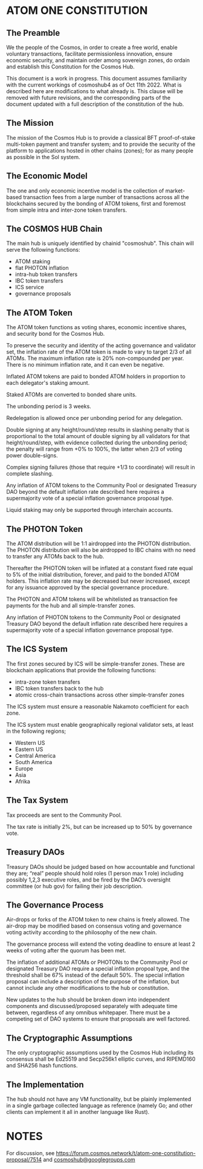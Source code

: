 # ATOM ONE CONSTITUTION 

## The Preamble

We the people of the Cosmos, in order to create a free world, enable voluntary
transactions, facilitate permissionless innovation, ensure economic security,
and maintain order among sovereign zones, do ordain and establish this
Constitution for the Cosmos Hub.

This document is a work in progress. This document assumes familiarity with the
current workings of cosmoshub4 as of Oct 11th 2022. What is described here are
modifications to what already is. This clause will be removed with future
revisions, and the corresponding parts of the document updated with a full
description of the constitution of the hub.

## The Mission

The mission of the Cosmos Hub is to provide a classical BFT proof-of-stake
multi-token payment and transfer system; and to provide the security of the
platform to applications hosted in other chains (zones); for as many people as
possible in the Sol system.

## The Economic Model

The one and only economic incentive model is the collection of market-based
transaction fees from a large number of transactions across all the blockchains
secured by the bonding of ATOM tokens, first and foremost from simple intra and
inter-zone token transfers.

## The COSMOS HUB Chain

The main hub is uniquely identified by chainid "cosmoshub". 
This chain will serve the following functions:

 * ATOM staking
 * flat PHOTON inflation
 * intra-hub token transfers
 * IBC token transfers
 * ICS service
 * governance proposals

## The ATOM Token

The ATOM token functions as voting shares, economic incentive shares, and
security bond for the Cosmos Hub.

To preserve the security and identity of the acting governance and validator
set, the inflation rate of the ATOM token is made to vary to target 2/3 of all
ATOMs. The maximum inflation rate is 20% non-compounded per year. There is no
minimum inflation rate, and it can even be negative.

Inflated ATOM tokens are paid to bonded ATOM holders in proportion to each
delegator's staking amount.

Staked ATOMs are converted to bonded share units.

The unbonding period is 3 weeks.

Redelegation is allowed once per unbonding period for any delegation.

Double signing at any height/round/step results in slashing penalty that is
proportional to the total amount of double signing by all validators for that
height/round/step, with evidence collected during the unbonding period; the
penalty will range from +0% to 100%, the latter when 2/3 of voting power
double-signs.

Complex signing failures (those that require +1/3 to coordinate) will result in
complete slashing.

Any inflation of ATOM tokens to the Community Pool or designated Treasury DAO
beyond the default inflation rate described here requires a supermajority vote
of a special inflation governance proposal type.

Liquid staking may only be supported through interchain accounts.

## The PHOTON Token

The ATOM distribution will be 1:1 airdropped into the PHOTON distribution.  The
PHOTON distribution will also be airdropped to IBC chains with no need to transfer
any ATOMs back to the hub.

Thereafter the PHOTON token will be inflated at a constant fixed rate equal to
5% of the initial distribution, forever, and paid to the bonded ATOM holders.
This inflation rate may be decreased but never increased, except for any
issuance approved by the special governance procedure.

The PHOTON and ATOM tokens will be whitelisted as transaction fee payments for
the hub and all simple-transfer zones.

Any inflation of PHOTON tokens to the Community Pool or designated Treasury DAO
beyond the default inflation rate described here requires a supermajority vote
of a special inflation governance proposal type.

## The ICS System

The first zones secured by ICS will be simple-transfer zones. These are
blockchain applications that provide the following functions:

 * intra-zone token transfers
 * IBC token transfers back to the hub
 * atomic cross-chain transactions across other simple-transfer zones

The ICS system must ensure a reasonable Nakamoto coefficient for each zone.

The ICS system must enable geographically regional validator sets, at least 
in the following regions;

 * Western US
 * Eastern US
 * Central America
 * South America
 * Europe
 * Asia
 * Afrika

## The Tax System

Tax proceeds are sent to the Community Pool.

The tax rate is initially 2%, but can be increased up to 50% by governance vote.

## Treasury DAOs

Treasury DAOs should be judged based on how accountable and functional they
are; “real” people should hold roles (1 person max 1 role) including possibly
1,2,3 executive roles, and be fired by the DAO’s oversight committee (or hub
gov) for failing their job description.

## The Governance Process

Air-drops or forks of the ATOM token to new chains is freely allowed. The
air-drop may be modified based on consensus voting and governance voting
activity according to the philosophy of the new chain.

The governance process will extend the voting deadline to ensure at least 2
weeks of voting after the quorum has been met.

The inflation of additional ATOMs or PHOTONs to the Community Pool or
designated Treasury DAO require a special inflation propoal type, and the
threshold shall be 67% instead of the default 50%. The special inflation
proposal can include a description of the purpose of the inflation, but cannot
include any other modifications to the hub or constitution.

New updates to the hub should be broken down into independent components and
discussed/proposed separately with adequate time between, regardless of any
omnibus whitepaper. There must be a competing set of DAO systems to ensure that
proposals are well factored.

## The Cryptographic Assumptions

The only cryptographic assumptions used by the Cosmos Hub including its
consensus shall be Ed25519 and Secp256k1 elliptic curves, and RIPEMD160 and
SHA256 hash functions.

## The Implementation

The hub should not have any VM functionality, but be plainly implemented in a
single garbage collected language as reference (namely Go; and other clients
can implement it all in another language like Rust).

# NOTES

For discussion, see
https://forum.cosmos.network/t/atom-one-constitution-proposal/7514 and
cosmoshub@googlegroups.com

